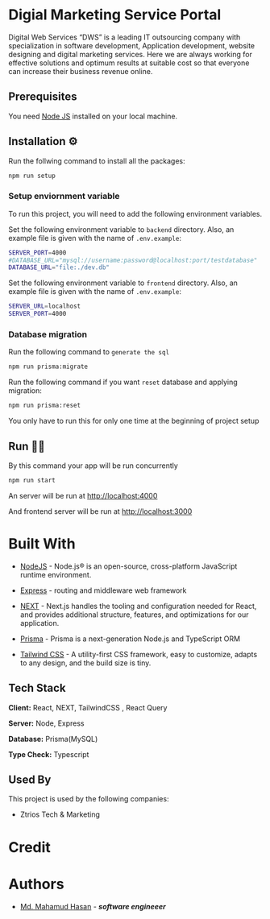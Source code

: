 # Digial Marketing Service Portal

Digital Web Services “DWS” is a leading IT outsourcing company with specialization in software development, Application development, website designing and digital marketing services. Here we are always working for effective solutions and optimum results at suitable cost so that everyone can increase their business revenue online.

## Prerequisites

You need [Node JS](https://nodejs.org/) installed on your local machine.

## Installation ⚙

Run the follwing command to install all the packages:

```bash
npm run setup
```

### Setup enviornment variable

To run this project, you will need to add the following environment variables.

Set the following environment variable to `backend` directory. Also, an example file is given with the name of `.env.example`:

```bash
SERVER_PORT=4000
#DATABASE_URL="mysql://username:password@localhost:port/testdatabase"
DATABASE_URL="file:./dev.db"
```

Set the following environment variable to `frontend` directory. Also, an example file is given with the name of `.env.example`:

```bash
SERVER_URL=localhost
SERVER_PORT=4000
```

### Database migration

Run the following command to `generate the sql`

```bash
npm run prisma:migrate
```

Run the following command if you want `reset` database and applying migration:

```bash
npm run prisma:reset
```

You only have to run this for only one time at the beginning of project setup

## Run 🏃‍♂️

By this command your app will be run concurrently

```bash
npm run start
```

An server will be run at [http://localhost:4000](http://localhost:4000)

And frontend server will be run at [http://localhost:3000](http://localhost:3000)

# Built With

-   [NodeJS](https://nodejs.org/en/) - Node.js® is an open-source, cross-platform JavaScript runtime environment.

-   [Express](https://expressjs.com/) - routing and middleware web framework

-   [NEXT](https://nextjs.org/) - Next.js handles the tooling and configuration needed for React, and provides additional structure, features, and optimizations for our application.

-   [Prisma](https://www.prisma.io/) - Prisma is a next-generation Node.js and TypeScript ORM

-   [Tailwind CSS](https://tailwindcss.com/) - A utility-first CSS framework, easy to customize, adapts to any design, and the build size is tiny.

## Tech Stack

**Client:** React, NEXT, TailwindCSS , React Query

**Server:** Node, Express

**Database:** Prisma(MySQL)

**Type Check:** Typescript

## Used By

This project is used by the following companies:

-   Ztrios Tech & Marketing

# Credit

# Authors

-   [Md. Mahamud Hasan](https://github.com/rockreyad) - **_software engineeer_**
